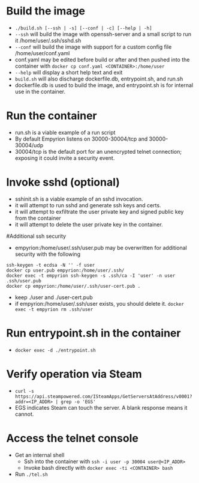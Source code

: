 # Build the image
- `./build.sh [--ssh | -s] [--conf | -c] [--help | -h]`
- `--ssh` will build the image with openssh-server and a small script to run it /home/user/.ssh/sshd.sh
- `--conf` will build the image with support for a custom config file /home/user/conf.yaml
 - conf.yaml may be edited before build or after and then pushed into the container with `docker cp conf.yaml <CONTAINER>:/home/user`
- `--help` will display a short help text and exit
- `build.sh` will also discharge dockerfile.db, entrypoint.sh, and run.sh
 - dockerfile.db is used to build the image, and entrypoint.sh is for internal use in the container.

# Run the container
- run.sh is a viable example of a run script
- By default Empyrion listens on 30000-30004/tcp and 30000-30004/udp
- 30004/tcp is the default port for an unencrypted telnet connection; exposing it could invite a security event.

# Invoke sshd (optional)
- sshinit.sh is a viable example of an sshd invocation.
- it will attempt to run sshd and generate ssh keys and certs.
- it will attempt to exfiltrate the user private key and signed public key from the container
- it will attempt to delete the user private key in the container.

#Additional ssh security
- empyrion:/home/user/.ssh/user.pub may be overwritten for additional security with the following
```
ssh-keygen -t ecdsa -N '' -f user
docker cp user.pub empyrion:/home/user/.ssh/
docker exec -t empyrion ssh-keygen -s .ssh/ca -I 'user' -n user .ssh/user.pub
docker cp empyrion:/home/user/.ssh/user-cert.pub .
```
- keep ./user and ./user-cert.pub
- if empyrion:/home/user/.ssh/user exists, you should delete it. `docker exec -t empyrion rm .ssh/user`

# Run entrypoint.sh in the container
- `docker exec -d ./entrypoint.sh`

# Verify operation via Steam
- `curl -s https://api.steampowered.com/ISteamApps/GetServersAtAddress/v0001?addr=<IP_ADDR> | grep -o 'EGS'`
- EGS indicates Steam can touch the server. A blank response means it cannot.

# Access the telnet console
- Get an internal shell
  - Ssh into the container with `ssh -i user -p 30004 user@<IP_ADDR>`
  - Invoke bash directly with `docker exec -ti <CONTAINER> bash`
- Run `./tel.sh`
